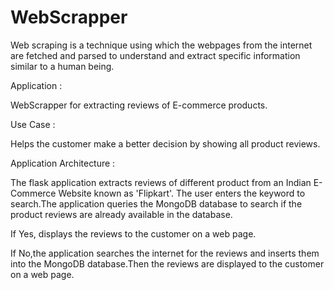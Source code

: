 # WebScrapper

Web scraping is a technique using which the webpages from the internet are fetched and parsed to understand and extract specific information similar to a human being. 

Application :

WebScrapper for extracting reviews of E-commerce products.

Use Case :

Helps the customer make a better decision by showing all product reviews.

Application Architecture :

The flask application extracts reviews of different product from an Indian E-Commerce Website known as 'Flipkart'.
The user enters the keyword to search.The application queries the MongoDB database to search if the product reviews are already available in the database.

If Yes, displays the reviews to the customer on a web page.

If No,the application searches the internet for the reviews and inserts them into the MongoDB database.Then the reviews are displayed to the customer on a web page. 

